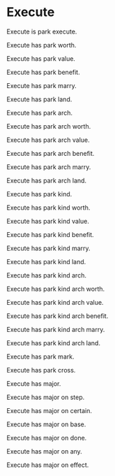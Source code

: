 # Execute

Execute is park execute.

Execute has park worth.

Execute has park value.

Execute has park benefit.

Execute has park marry.

Execute has park land.

Execute has park arch.

Execute has park arch worth.

Execute has park arch value.

Execute has park arch benefit.

Execute has park arch marry.

Execute has park arch land.

Execute has park kind.

Execute has park kind worth.

Execute has park kind value.

Execute has park kind benefit.

Execute has park kind marry.

Execute has park kind land.

Execute has park kind arch.

Execute has park kind arch worth.

Execute has park kind arch value.

Execute has park kind arch benefit.

Execute has park kind arch marry.

Execute has park kind arch land.

Execute has park mark.

Execute has park cross.

Execute has major.

Execute has major on step.

Execute has major on certain.

Execute has major on base.

Execute has major on done.

Execute has major on any.

Execute has major on effect.